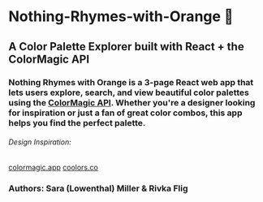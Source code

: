 # Nothing-Rhymes-with-Orange 🍊

## A Color Palette Explorer built with React + the ColorMagic API
### Nothing Rhymes with Orange is a 3-page React web app that lets users explore, search, and view beautiful color palettes using the [ColorMagic API](https://colormagic.app/api). Whether you're a designer looking for inspiration or just a fan of great color combos, this app helps you find the perfect palette.



###### Design Inspiration:
[colormagic.app](colormagic.app)
[coolors.co](https://coolors.co/palettes/trending)

### Authors: Sara (Lowenthal) Miller & Rivka Flig
